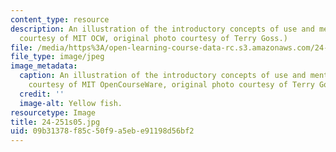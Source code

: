 ```yaml
---
content_type: resource
description: An illustration of the introductory concepts of use and mention. (Image
  courtesy of MIT OCW, original photo courtesy of Terry Goss.)
file: /media/https%3A/open-learning-course-data-rc.s3.amazonaws.com/24-251-introduction-to-philosophy-of-language-spring-2005/09b31378f85c50f9a5ebe91198d56bf2_24-251s05.jpg
file_type: image/jpeg
image_metadata:
  caption: An illustration of the introductory concepts of use and mention. (Image
    courtesy of MIT OpenCourseWare, original photo courtesy of Terry Goss.)
  credit: ''
  image-alt: Yellow fish.
resourcetype: Image
title: 24-251s05.jpg
uid: 09b31378-f85c-50f9-a5eb-e91198d56bf2
---
```

